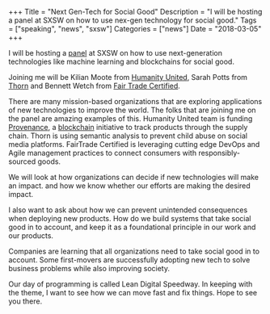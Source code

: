 +++
Title = "Next Gen-Tech for Social Good"
Description = "I will be hosting a panel at SXSW on how to use nex-gen technology for social good."
Tags = ["speaking", "news", "sxsw"]
Categories = ["news"]
Date = "2018-03-05"
+++

I will be hosting a [panel][panel] at SXSW on how to use next-generation technologies like machine learning and blockchains for social good. 

<!--more-->

Joining me will be Kilian Moote from [Humanity United][HU], Sarah Potts from [Thorn][Thorn] and Bennett Wetch from [Fair Trade Certified][FTC].

There are many mission-based organizations that are exploring applications of new technologies to improve the world. The folks that are joining me on the panel are amazing examples of this. Humanity United team is funding [Provenance][Provenance], a [blockchain][blockchains] initiative to track products through the supply chain. Thorn is using semantic analysis to prevent child abuse on social media platforms. FairTrade Certified is leveraging cutting edge DevOps and Agile management practices to connect consumers with responsibly-sourced goods.

We will look at how organizations can decide if new technologies will make an impact. and how we know whether our efforts are making the desired impact. 

I also want to ask about how we can prevent unintended consequences when deploying new products. How do we build systems that take social good in to account, and keep it as a foundational principle in our work and our products. 

Companies are learning that all organizations need to take social good in to account. Some first-movers are successfully adopting new tech to solve business problems while also improving society.

Our day of programming is called Lean Digital Speedway. In keeping with the theme, I want to see how we can move fast and fix things. Hope to see you there. 

[panel]: https://us.ciandt.com/blog-a-better-world-next-gen-tech-for-social-good?utm_source=royce&utm_medium=blog&utm_campaign=sxsw18speedway&utm_content=blogpost4
[blockchains]: /blockchains
[HU]: https://humanityunited.org
[Thorn]: https://wearethorn.org
[FTC]: https://fairtradecertified.org
[Provenance]: https://www.provenance.org/